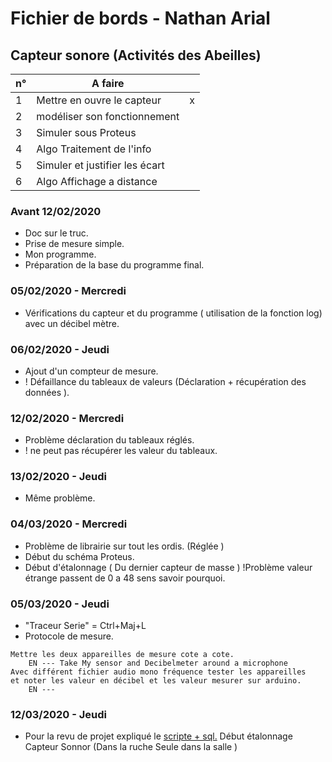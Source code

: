 # Fichier de bords - Nathan Arial
## Capteur sonore (Activités des Abeilles)


| n°  |A faire|  | 
|-----|---------------|----|
|  1  |Mettre en ouvre le capteur | x |
|  2  |modéliser son fonctionnement |  |
|  3  |Simuler sous Proteus |  |
|  4  |Algo Traitement de l'info |  |
|  5  |Simuler et justifier les écart |  |
|  6  |Algo Affichage a distance |  |
### Avant 12/02/2020
- Doc sur le truc.
- Prise de mesure simple.
- Mon programme.
- Préparation de la base du programme final.

### 05/02/2020 - Mercredi
- Vérifications du capteur et du programme ( utilisation de la fonction log) avec un décibel mètre.

### 06/02/2020 - Jeudi
- Ajout d'un compteur de mesure.
- ! Défaillance du tableaux de valeurs (Déclaration + récupération des données ).

### 12/02/2020 - Mercredi
- Problème déclaration du tableaux réglés.
- ! ne peut pas récupérer les valeur du tableaux.

### 13/02/2020 - Jeudi
- Même problème.

### 04/03/2020 - Mercredi
- Problème de librairie sur tout les ordis. (Réglée )
- Début du schéma Proteus.
- Début d'étalonnage ( Du dernier capteur de masse ) 
!Problème valeur étrange passent de 0 a 48 sens savoir pourquoi.


### 05/03/2020 - Jeudi
- "Traceur Serie" = Ctrl+Maj+L
- Protocole de mesure. 
```
Mettre les deux appareilles de mesure cote a cote.
	EN --- Take My sensor and Decibelmeter around a microphone
Avec différent fichier audio mono fréquence tester les appareilles 
et noter les valeur en décibel et les valeur mesurer sur arduino.
	EN ---
```
### 12/03/2020 - Jeudi

- Pour la revu de projet expliqué le [scripte + sql.](https://github.com/MrRoiPanda/tlb_beesight/blob/website/index.php)
Début étalonnage Capteur Sonnor (Dans la ruche Seule dans la salle )
<!--stackedit_data:
eyJoaXN0b3J5IjpbLTg2MTYwMDg3NSwtMTk4NDEzMzE2MSwtMT
IzODI2MDE5Nl19
-->
